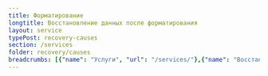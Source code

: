 ```yaml
---
title: Форматирование
longtitle: Восстановление данных после форматирования
layout: service
typePost: recovery-causes
section: /services
folder: recovery/causes
breadcrumbs: [{"name": "Услуги", "url": "/services/"},{"name": "Восстановление данных", "url": "/services/recovery/"},{"name": "После проишествий", "url":  "/services/recovery/causes/"}]
---
```

